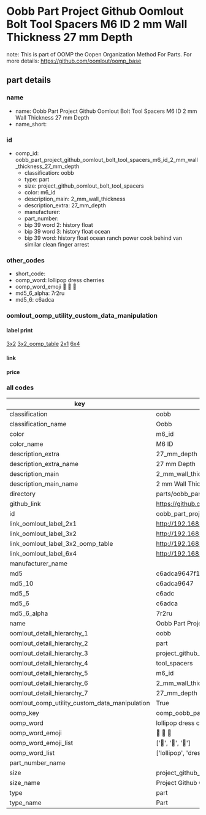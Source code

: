 # Oobb Part Project Github Oomlout Bolt Tool Spacers M6 ID 2 mm Wall Thickness 27 mm Depth  

note: This is part of OOMP the Oopen Organization Method For Parts. For more details: https://github.com/oomlout/oomp_base

##  part details
  







### name
* name: Oobb Part Project Github Oomlout Bolt Tool Spacers M6 ID 2 mm Wall Thickness 27 mm Depth
* name_short: 
### id
* oomp_id: oobb_part_project_github_oomlout_bolt_tool_spacers_m6_id_2_mm_wall_thickness_27_mm_depth
  * classification: oobb
  * type: part
  * size: project_github_oomlout_bolt_tool_spacers
  * color: m6_id
  * description_main: 2_mm_wall_thickness
  * description_extra: 27_mm_depth
  * manufacturer: 
  * part_number: 
  * bip 39 word 2: history float
  * bip 39 word 3: history float ocean
  * bip 39 word: history float ocean ranch power cook behind van similar clean finger arrest

### other_codes
* short_code: 
* oomp_word: lollipop dress cherries
* oomp_word_emoji :lollipop: :dress: :cherries:
* md5_6_alpha: 7r2ru
* md5_6: c6adca






### oomlout_oomp_utility_custom_data_manipulation
#### label print
[3x2](http://192.168.1.245:1112/?label=oomp%207r2ru)
[3x2_oomp_table](http://192.168.1.108:1112/?label=oomp%207r2ru)
[2x1](http://192.168.1.242:1112/?label=oomp%207r2ru)
[6x4](http://192.168.1.55:1112/?label=oomp%207r2ru)    

#### link

                              

#### price







### all codes 
| key | value |  
| --- | --- |  
| classification | oobb |  
| classification_name | Oobb |  
| color | m6_id |  
| color_name | M6 ID |  
| description_extra | 27_mm_depth |  
| description_extra_name | 27 mm Depth |  
| description_main | 2_mm_wall_thickness |  
| description_main_name | 2 mm Wall Thickness |  
| directory | parts/oobb_part_project_github_oomlout_bolt_tool_spacers_m6_id_2_mm_wall_thickness_27_mm_depth |  
| github_link | https://github.com/oomlout/oomlout_oomp_part_src/tree/main/parts/oobb_part_project_github_oomlout_bolt_tool_spacers_m6_id_2_mm_wall_thickness_27_mm_depth |  
| id | oobb_part_project_github_oomlout_bolt_tool_spacers_m6_id_2_mm_wall_thickness_27_mm_depth |  
| link_oomlout_label_2x1 | http://192.168.1.242:1112/?label=oomp%207r2ru |  
| link_oomlout_label_3x2 | http://192.168.1.245:1112/?label=oomp%207r2ru |  
| link_oomlout_label_3x2_oomp_table | http://192.168.1.108:1112/?label=oomp%207r2ru |  
| link_oomlout_label_6x4 | http://192.168.1.55:1112/?label=oomp%207r2ru |  
| manufacturer_name |  |  
| md5 | c6adca9647f12290bed4ab1931d64b61 |  
| md5_10 | c6adca9647 |  
| md5_5 | c6adc |  
| md5_6 | c6adca |  
| md5_6_alpha | 7r2ru |  
| name | Oobb Part Project Github Oomlout Bolt Tool Spacers M6 ID 2 mm Wall Thickness 27 mm Depth |  
| oomlout_detail_hierarchy_1 | oobb |  
| oomlout_detail_hierarchy_2 | part |  
| oomlout_detail_hierarchy_3 | project_github_bolt |  
| oomlout_detail_hierarchy_4 | tool_spacers |  
| oomlout_detail_hierarchy_5 | m6_id |  
| oomlout_detail_hierarchy_6 | 2_mm_wall_thickness |  
| oomlout_detail_hierarchy_7 | 27_mm_depth |  
| oomlout_oomp_utility_custom_data_manipulation | True |  
| oomp_key | oomp_oobb_part_project_github_oomlout_bolt_tool_spacers_m6_id_2_mm_wall_thickness_27_mm_depth |  
| oomp_word | lollipop dress cherries |  
| oomp_word_emoji | :lollipop: :dress: :cherries: |  
| oomp_word_emoji_list | [':lollipop:', ':dress:', ':cherries:'] |  
| oomp_word_list | ['lollipop', 'dress', 'cherries'] |  
| part_number_name |  |  
| size | project_github_oomlout_bolt_tool_spacers |  
| size_name | Project Github Oomlout Bolt Tool Spacers |  
| type | part |  
| type_name | Part |  
